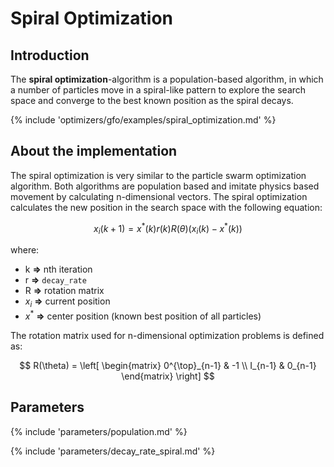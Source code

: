 # Spiral Optimization


## Introduction

The **spiral optimization**-algorithm is a population-based algorithm, in which a number of particles move in a spiral-like pattern to explore the search space and converge to the best known position as the spiral decays.


{% include 'optimizers/gfo/examples/spiral_optimization.md' %}

## About the implementation

The spiral optimization is very similar to the particle swarm optimization algorithm. Both algorithms are population based and imitate physics based movement by calculating n-dimensional vectors. The spiral optimization calculates the new position in the search space with the following equation:

$$
x_i (k+1) = x^* (k) r(k) R(\theta) (x_i(k)- x^*(k))
$$

where:

- k **=>** nth iteration
- r **=>** `decay_rate`
- R **=>** rotation matrix
- $x_i$ **=>** current position
- $x^*$ **=>** center position (known best position of all particles)




The rotation matrix used for n-dimensional optimization problems is defined as:

$$
R(\theta) = \left[ \begin{matrix}
0^{\top}_{n-1} & -1 \\
I_{n-1} & 0_{n-1}
\end{matrix} \right]
$$



## Parameters

{% include 'parameters/population.md' %}

{% include 'parameters/decay_rate_spiral.md' %}

